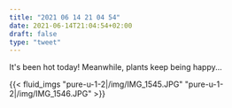 ```yaml
---
title: "2021 06 14 21 04 54"
date: 2021-06-14T21:04:54+02:00
draft: false
type: "tweet"
---
```

It's been hot today! Meanwhile, plants keep being happy...

{{< fluid_imgs
  "pure-u-1-2|/img/IMG_1545.JPG"
  "pure-u-1-2|/img/IMG_1546.JPG" >}}

